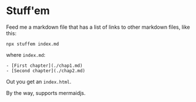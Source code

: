 # Stuff'em

Feed me a markdown file that has a list of links to other markdown files, like this:

```
npx stuffem index.md
```

where `index.md`:

```
- [First chapter](./chap1.md)
- [Second chapter](./chap2.md)
```

Out you get an `index.html`.

By the way, supports mermaidjs.
